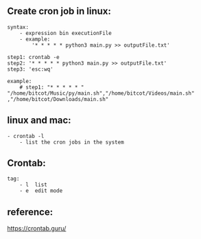 ## Create cron job in linux:
    syntax: 
        - expression bin executionFile
        - example:
            '* * * * * python3 main.py >> outputFile.txt'

    step1: crontab -e
    step2: '* * * * * python3 main.py >> outputFile.txt'
    step3: 'esc:wq'

    example:
        # step1: "* * * * * " "/home/bitcot/Music/py/main.sh","/home/bitcot/Videos/main.sh" ,"/home/bitcot/Downloads/main.sh"


## linux and mac:
    - crontab -l 
        - list the cron jobs in the system 

## Crontab:
    tag:
        - l  list 
        - e  edit mode 


## reference:
<a href="https://crontab.guru/"> https://crontab.guru/</a>
<!---==========================================================================================-->
